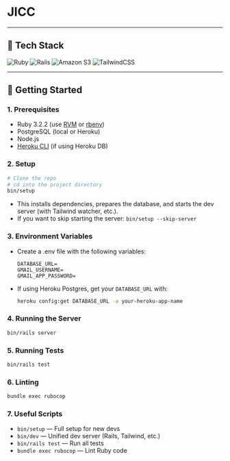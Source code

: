 # JICC

---

## 🧰 Tech Stack

![Ruby](https://img.shields.io/badge/Ruby-CC342D?style=for-the-badge&logo=ruby&logoColor=white)
![Rails](https://img.shields.io/badge/Rails-CC0000?style=for-the-badge&logo=rubyonrails&logoColor=white)
![Amazon S3](https://img.shields.io/badge/Amazon%20S3-569A31?style=for-the-badge&logo=amazon-aws&logoColor=white)
![TailwindCSS](https://img.shields.io/badge/Tailwind_CSS-38B2AC?style=for-the-badge&logo=tailwind-css&logoColor=white)

---

## 🚀 Getting Started

### 1. Prerequisites

- Ruby 3.2.2 (use [RVM](https://rvm.io/) or [rbenv](https://github.com/rbenv/rbenv))
- PostgreSQL (local or Heroku)
- Node.js
- [Heroku CLI](https://devcenter.heroku.com/articles/heroku-cli) (if using Heroku DB)

### 2. Setup

```bash
# Clone the repo
# cd into the project directory
bin/setup
```

- This installs dependencies, prepares the database, and starts the dev server (with Tailwind watcher, etc.).
- If you want to skip starting the server: `bin/setup --skip-server`

### 3. Environment Variables

- Create a .env file with the following variables:
  ```
  DATABASE_URL=
  GMAIL_USERNAME=
  GMAIL_APP_PASSWORD=
  ```
- If using Heroku Postgres, get your `DATABASE_URL` with:
  ```bash
  heroku config:get DATABASE_URL -a your-heroku-app-name
  ```

### 4. Running the Server

```bash
bin/rails server
```

### 5. Running Tests

```bash
bin/rails test
```

### 6. Linting

```bash
bundle exec rubocop
```

### 7. Useful Scripts

- `bin/setup` — Full setup for new devs
- `bin/dev` — Unified dev server (Rails, Tailwind, etc.)
- `bin/rails test` — Run all tests
- `bundle exec rubocop` — Lint Ruby code

